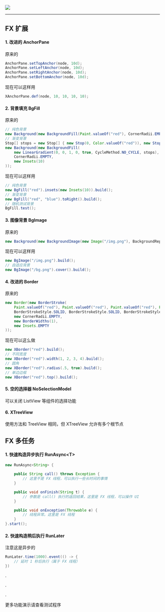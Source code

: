 ![](https://github.com/imyeyu/ImageBed/blob/master/BetterFX/0.png)

---------

## FX 扩展

#### 1. 改进的 AnchorPane

原来的

```java
AnchorPane.setTopAnchor(node, 10d);
AnchorPane.setLeftAnchor(node, 10d);
AnchorPane.setRightAnchor(node, 10d);
AnchorPane.setBottomAnchor(node, 10d);
```

现在可以这样用

```java
XAnchorPane.def(node, 10, 10, 10, 10);
```

#### 2. 背景填充 BgFill

原来的

```java
// 纯色背景
new Background(new BackgroundFill(Paint.valueOf("red"), CornerRadii.EMPTY, new Insets(10)));
// 渐变背景
Stop[] stops = new Stop[] { new Stop(0, Color.valueOf("red")), new Stop(1, Color.valueOf("blue"))};
new Background(new BackgroundFill(
	new LinearGradient(0, 0, 1, 0, true, CycleMethod.NO_CYCLE, stops),
	CornerRadii.EMPTY,
	new Insets(10)
));
```
现在可以这样用
```java
// 纯色背景
new BgFill("red").insets(new Insets(10)).build();
// 渐变背景
new BgFill("red", "blue").toRight().build();
// 随机测试背景
BgFill.test();
```
#### 3. 图像背景 BgImage
原来的
```java
new Background(new BackgroundImage(new Image("/img.png"), BackgroundRepeat.NOT_REPEAT, BackgroundRepeat.NOT_REPEAT, BackgroundPosition.DEFAULT, BackgroundSize.DEFAULT));
```
现在可以这样用
```java
new BgImage("/img.png").build();
// 自适应背景
new BgImage("/bg.png").cover().build();
```
#### 4. 改进的 Border
原来的
```java
new Border(new BorderStroke(
	Paint.valueOf("red"), Paint.valueOf("red"), Paint.valueOf("red"), Paint.valueOf("red"),
	BorderStrokeStyle.SOLID, BorderStrokeStyle.SOLID, BorderStrokeStyle.SOLID, BorderStrokeStyle.SOLID,
	new CornerRadii.EMPTY,
	new BorderWidths(1),
	new Insets.EMPTY
));
```
现在可以这么做
```java
new XBorder("red").build();
// 不同宽度
new XBorder("red").width(1, 2, 3, 4).build();
// 圆角
new XBorder("red").radius(.5, true).build();
// 单边边框
new XBorder("red").top().build();
```
#### 5. 空的选择器 NoSelectionModel
可以关闭 ListView 等组件的选择功能

#### 6. XTreeView
使用方法和 TreeView 相同，但 XTreeView 允许有多个根节点

## FX 多任务

#### 1. 快速构造异步执行 RunAsync&lt;T&gt;
```java
new RunAsync<String> {

	public String call() throws Exception {
		// 这里不是 FX 线程，可以执行一些长时间的事情
	}

	public void onFinish(String t) {
		// 参数是 call() 执行的返回结果，这里是 FX 线程，可以操作 UI
	}

	public void onException(Throwable e) {
		// 线程异常。这里是 FX 线程
	}
}.start();
```

#### 2. 快速构造稍后执行 RunLater
注意这是异步的
```java
RunLater.time(1000).event(() -> {
	// 延时 1 秒后执行（属于 FX 线程）
})
```

.

.

.

更多功能演示请查看测试程序